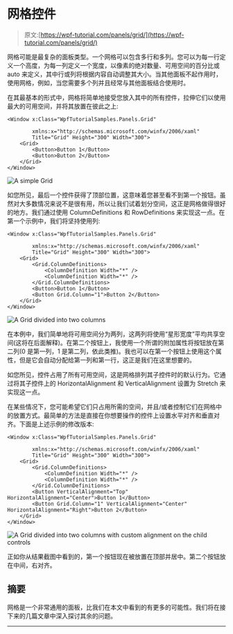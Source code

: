 # 网格控件

> 原文:[https://wpf-tutorial.com/panels/grid/](https://wpf-tutorial.com/panels/grid/)

网格可能是最复杂的面板类型。一个网格可以包含多行和多列。您可以为每一行定义一个高度，为每一列定义一个宽度，以像素的绝对数量、可用空间的百分比或 auto 来定义，其中行或列将根据内容自动调整其大小。当其他面板不起作用时，使用网格，例如，当您需要多个列并且经常与其他面板结合使用时。

在其最基本的形式中，网格将简单地接受您放入其中的所有控件，拉伸它们以使用最大的可用空间，并将其放置在彼此之上:

```
<Window x:Class="WpfTutorialSamples.Panels.Grid"

        xmlns:x="http://schemas.microsoft.com/winfx/2006/xaml"
        Title="Grid" Height="300" Width="300">
    <Grid>
		<Button>Button 1</Button>
		<Button>Button 2</Button>
	</Grid>
</Window>
```

![](../Images/6da3e8d42b1f501088524a9149595009.png "A simple Grid")

如您所见，最后一个控件获得了顶部位置，这意味着您甚至看不到第一个按钮。虽然对大多数情况来说不是很有用，所以让我们试着划分空间，这正是网格做得很好的地方。我们通过使用 ColumnDefinitions 和 RowDefinitions 来实现这一点。在第一个示例中，我们将坚持使用列:

```
<Window x:Class="WpfTutorialSamples.Panels.Grid"

        xmlns:x="http://schemas.microsoft.com/winfx/2006/xaml"
        Title="Grid" Height="300" Width="300">
    <Grid>
		<Grid.ColumnDefinitions>
			<ColumnDefinition Width="*" />
			<ColumnDefinition Width="*" />
		</Grid.ColumnDefinitions>
		<Button>Button 1</Button>
		<Button Grid.Column="1">Button 2</Button>
	</Grid>
</Window>
```

<input type="hidden" name="IL_IN_ARTICLE"> ![](../Images/53e6f7c2b268ddbb27982295d0793c49.png "A Grid divided into two columns")

在本例中，我们简单地将可用空间分为两列，这两列将使用“星形宽度”平均共享空间(这将在后面解释)。在第二个按钮上，我使用一个所谓的附加属性将按钮放在第二列(0 是第一列，1 是第二列，依此类推)。我也可以在第一个按钮上使用这个属性，但是它会自动分配给第一列和第一行，这正是我们在这里想要的。

如您所见，控件占用了所有可用空间，这是网格排列其子控件时的默认行为。它通过将其子控件上的 HorizontalAlignment 和 VerticalAlignment 设置为 Stretch 来实现这一点。

在某些情况下，您可能希望它们只占用所需的空间，并且/或者控制它们在网格中的放置方式。最简单的方法是直接在你想要操作的控件上设置水平对齐和垂直对齐。下面是上述示例的修改版本:

```
<Window x:Class="WpfTutorialSamples.Panels.Grid"

        xmlns:x="http://schemas.microsoft.com/winfx/2006/xaml"
        Title="Grid" Height="300" Width="300">
    <Grid>
		<Grid.ColumnDefinitions>
			<ColumnDefinition Width="*" />
			<ColumnDefinition Width="*" />
		</Grid.ColumnDefinitions>		
		<Button VerticalAlignment="Top" HorizontalAlignment="Center">Button 1</Button>
		<Button Grid.Column="1" VerticalAlignment="Center" HorizontalAlignment="Right">Button 2</Button>
	</Grid>
</Window>
```

![](../Images/d7082882859093aa8464f461ddd22e81.png "A Grid divided into two columns with custom alignment on the child controls")

正如你从结果截图中看到的，第一个按钮现在被放置在顶部并居中。第二个按钮放在中间，右对齐。

## 摘要

网格是一个非常通用的面板，比我们在本文中看到的有更多的可能性。我们将在接下来的几篇文章中深入探讨其余的问题。

* * *